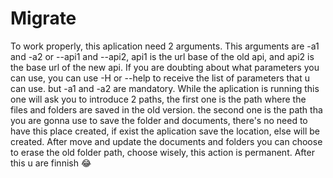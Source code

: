 # Migrate

To work properly, this aplication need 2 arguments. This arguments are -a1 and -a2 or --api1 and --api2, api1 is the url base of the old api, and api2 is the base url
of the new api. If you are doubting about what parameters you can use, you can use -H or --help to receive the list of parameters that u can use. but -a1
and -a2 are mandatory.
While the aplication is running this one will ask you to introduce 2 paths, the first one is the path where the files and folders are saved in the old version. the second one is the path tha you are gonna use to save the folder and documents, there's no need to have this place created, if exist the aplication save the location, else will be created.
After move and update the documents and folders you can choose to erase the old folder path, choose wisely, this action is permanent. 
After this u are finnish :joy:
